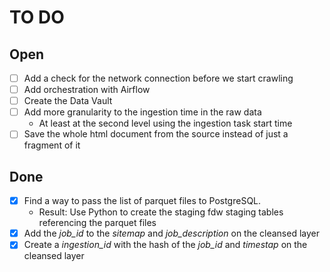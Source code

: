 # TO DO

## Open

- [ ] Add a check for the network connection before we start crawling
- [ ] Add orchestration with Airflow
- [ ] Create the Data Vault
- [ ] Add more granularity to the ingestion time in the raw data
  - At least at the second level using the ingestion task start time
- [ ] Save the whole html document from the source instead of just a fragment of it

## Done

- [x] Find a way to pass the list of parquet files to PostgreSQL.
  - Result: Use Python to create the staging fdw staging tables referencing the parquet files
- [x] Add the _job_id_ to the _sitemap_ and _job_description_ on the cleansed layer
- [x] Create a _ingestion_id_ with the hash of the _job_id_ and _timestap_ on the cleansed layer
